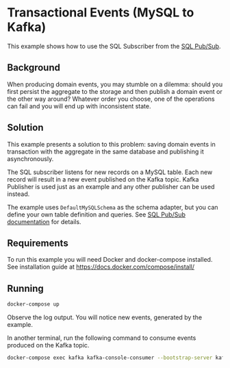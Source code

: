 # Transactional Events (MySQL to Kafka)

This example shows how to use the SQL Subscriber from the [SQL Pub/Sub](https://github.com/ThreeDotsLabs/watermill-sql). 

## Background

When producing domain events, you may stumble on a dilemma: should you first persist the aggregate to the storage and
then publish a domain event or the other way around? Whatever order you choose, one of the operations can fail and
you will end up with inconsistent state.

## Solution

This example presents a solution to this problem: saving domain events in transaction with the aggregate in the same
database and publishing it asynchronously.

The SQL subscriber listens for new records on a MySQL table. Each new record will result in a new event published
on the Kafka topic. Kafka Publisher is used just as an example and any other publisher can be used instead.

The example uses `DefaultMySQLSchema` as the schema adapter, but you can define your own table definition and queries.
See [SQL Pub/Sub documentation](https://watermill.io/pubsub/sql) for details.

## Requirements

To run this example you will need Docker and docker-compose installed. See installation guide at https://docs.docker.com/compose/install/

## Running

```bash
docker-compose up
```

Observe the log output. You will notice new events, generated by the example.

In another terminal, run the following command to consume events produced on the Kafka topic.

```bash
docker-compose exec kafka kafka-console-consumer --bootstrap-server kafka:9092 --topic events
```
